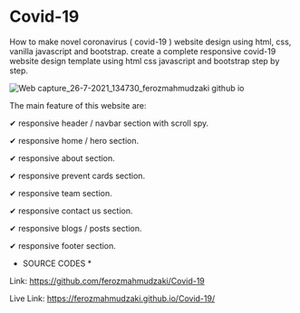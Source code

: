# Covid-19
How to make novel coronavirus ( covid-19 ) website design using html, css, vanilla javascript and bootstrap.
create a complete responsive covid-19 website design template using html css javascript and bootstrap step by step.

![Web capture_26-7-2021_134730_ferozmahmudzaki github io](https://user-images.githubusercontent.com/71099757/126952831-6c9eee27-8d2f-4e15-bc60-e45653e68099.jpeg)


The main feature of this website are:

✔ responsive header / navbar section with scroll spy.

✔ responsive home / hero section.

✔ responsive about section.

✔ responsive prevent cards section.

✔ responsive team section.

✔ responsive contact us section.

✔ responsive blogs / posts section.

✔ responsive footer section.

* SOURCE CODES *

Link: https://github.com/ferozmahmudzaki/Covid-19

Live Link: https://ferozmahmudzaki.github.io/Covid-19/

